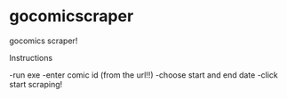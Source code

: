 # gocomicscraper
gocomics scraper!

Instructions













-run exe
-enter comic id (from the url!!)
-choose start and end date
-click start scraping!
